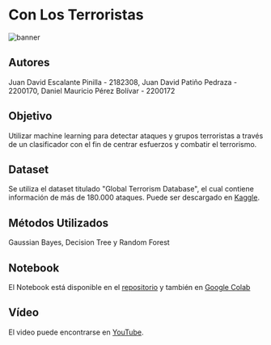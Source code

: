 # Con Los Terroristas

![banner](https://github.com/UntetheredJ/AI-Project-Terrorism/assets/101756457/5e6fb54a-bb50-4b84-96fe-55d877f334b3)

## Autores
Juan David Escalante Pinilla - 2182308, Juan David Patiño Pedraza - 2200170, Daniel Mauricio Pérez Bolívar - 2200172

## Objetivo
Utilizar machine learning para detectar ataques y grupos terroristas a través de un clasificador con el fin de centrar esfuerzos y combatir el terrorismo.

## Dataset
Se utiliza el dataset titulado "Global Terrorism Database", el cual contiene información de más de 180.000 ataques. Puede ser descargado en [Kaggle](https://www.kaggle.com/datasets/START-UMD/gtd).

## Métodos Utilizados
Gaussian Bayes, Decision Tree y Random Forest

## Notebook
El Notebook está disponible en el [repositorio](https://github.com/UntetheredJ/AI-Project-Terrorism/blob/main/Proyecto_IA.ipynb) y también en [Google Colab](https://colab.research.google.com/drive/1rUYOftuBa8iAMaCDN65oRRoAbih9WHMC?usp=sharing)

## Vídeo
El video puede encontrarse en [YouTube](https://youtu.be/MoDzpWjk2zA).
